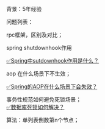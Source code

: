 背景：5年经验

问题列表：

rpc框架，区别及对比；

spring shutdownhook作用

[✅Spring中sutdownhook作用是什么？](https://www.yuque.com/hollis666/fo22bm/yhm4uefb73v8iezg?view=doc_embed)

aop 在什么场景下不生效；

[✅Spring的AOP在什么场景下会失效？](https://www.yuque.com/hollis666/fo22bm/qogczxzhispgvw96?view=doc_embed)

事务性规范如何避免死锁场景；<br />[✅数据库死锁如何解决？](https://www.yuque.com/hollis666/fo22bm/ut71vg?view=doc_embed)

算法：单列表倒数第n个节点；
